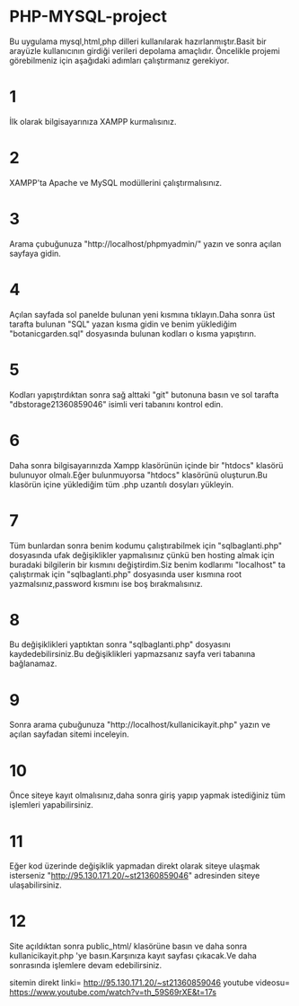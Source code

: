 # PHP-MYSQL-project
Bu uygulama mysql,html,php dilleri kullanılarak hazırlanmıştır.Basit bir arayüzle kullanıcının girdiği verileri depolama amaçlıdır.
Öncelikle projemi görebilmeniz için aşağıdaki adımları çalıştırmanız gerekiyor.
# 1
İlk olarak bilgisayarınıza XAMPP kurmalısınız.
# 2
XAMPP'ta Apache ve MySQL modüllerini çalıştırmalısınız.
# 3
Arama çubuğunuza "http://localhost/phpmyadmin/" yazın ve sonra açılan sayfaya gidin.
# 4
Açılan sayfada sol panelde bulunan yeni kısmına tıklayın.Daha sonra üst tarafta bulunan "SQL" yazan kısma gidin ve benim yüklediğim "botanicgarden.sql" dosyasında bulunan kodları o kısma yapıştırın.
# 5
Kodları yapıştırdıktan sonra sağ alttaki "git" butonuna basın ve sol tarafta "dbstorage21360859046" isimli veri tabanını kontrol edin.
# 6
Daha sonra bilgisayarınızda Xampp klasörünün içinde bir "htdocs" klasörü bulunuyor olmalı.Eğer bulunmuyorsa "htdocs" klasörünü oluşturun.Bu klasörün içine yüklediğim tüm .php uzantılı dosyları yükleyin.
# 7
Tüm bunlardan sonra benim kodumu çalıştırabilmek için "sqlbaglanti.php" dosyasında ufak değişiklikler yapmalısınız çünkü ben hosting almak için buradaki bilgilerin bir kısmını değiştirdim.Siz benim kodlarımı "localhost" ta çalıştırmak için "sqlbaglanti.php" dosyasında user kısmına root yazmalsınız,password kısmını ise boş bırakmalısınız.
# 8
Bu değişiklikleri yaptıktan sonra "sqlbaglanti.php" dosyasını kaydedebilirsiniz.Bu değişiklikleri yapmazsanız sayfa veri tabanına bağlanamaz.
# 9
Sonra arama çubuğunuza "http://localhost/kullanicikayit.php" yazın ve açılan sayfadan sitemi inceleyin.
# 10
Önce siteye kayıt olmalısınız,daha sonra giriş yapıp yapmak istediğiniz tüm işlemleri yapabilirsiniz.
# 11
Eğer kod üzerinde değişiklik yapmadan direkt olarak siteye ulaşmak isterseniz "http://95.130.171.20/~st21360859046" adresinden siteye ulaşabilirsiniz.
# 12
Site açıldıktan sonra public_html/ klasörüne basın ve daha sonra kullanicikayit.php 'ye basın.Karşınıza kayıt sayfası çıkacak.Ve daha sonrasında işlemlere devam edebilirsiniz.

sitemin direkt linki= http://95.130.171.20/~st21360859046
youtube videosu= https://www.youtube.com/watch?v=th_59S69rXE&t=17s

